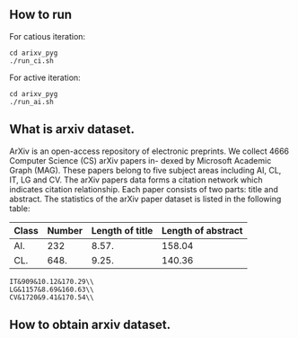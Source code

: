 ## How to run
For catious iteration:
```
cd arixv_pyg
./run_ci.sh
```
For active iteration:
```
cd arixv_pyg
./run_ai.sh
```

## What is arxiv dataset.
ArXiv is an open-access repository of electronic preprints. We collect 4666 Computer Science (CS) arXiv papers in- dexed by Microsoft Academic Graph (MAG). These papers belong to five subject areas including AI, CL, IT, LG and CV. The arXiv papers data forms a citation network which indicates citation relationship. Each paper consists of two parts: title and abstract. The statistics of the arXiv paper dataset is listed in the following table:

|Class|Number|Length of title|Length of abstract|
|-----|------|---------------|------------------|
|AI.  |232   |8.57.          |158.04            |
|CL.  |648.  |9.25.          |140.36            |
	IT&909&10.12&170.29\\
	LG&1157&8.69&160.63\\
	CV&1720&9.41&170.54\\


## How to obtain arxiv dataset.
